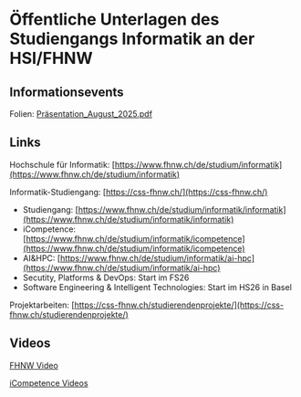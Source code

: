 # Öffentliche Unterlagen des Studiengangs Informatik an der HSI/FHNW

<!--- Published on: https://bscheuner.github.io/HSI_SGI/ --> 

## Informationsevents

Folien: [Präsentation_August_2025.pdf](Files/Pr%C3%A4sentation_August_2025.pdf)

## Links

Hochschule für Informatik: [https://www.fhnw.ch/de/studium/informatik](https://www.fhnw.ch/de/studium/informatik)

Informatik-Studiengang: [https://css-fhnw.ch/](https://css-fhnw.ch/)

- Studiengang: [https://www.fhnw.ch/de/studium/informatik/informatik](https://www.fhnw.ch/de/studium/informatik/informatik)
- iCompetence: [https://www.fhnw.ch/de/studium/informatik/icompetence](https://www.fhnw.ch/de/studium/informatik/icompetence)
- AI&HPC: [https://www.fhnw.ch/de/studium/informatik/ai-hpc](https://www.fhnw.ch/de/studium/informatik/ai-hpc)
- Secutity, Platforms & DevOps: Start im FS26
- Software Engineering & Intelligent Technologies: Start im HS26 in Basel
 
Projektarbeiten: [https://css-fhnw.ch/studierendenprojekte/](https://css-fhnw.ch/studierendenprojekte/)

## Videos

[FHNW Video](https://www.youtube.com/watch?v=DGA3gFw2ocI)

[iCompetence Videos](https://tube.switch.ch/channels/aZS6Osp61O)